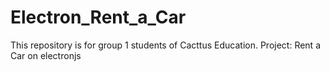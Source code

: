 # Electron_Rent_a_Car
This repository is for group 1 students of Cacttus Education. Project: Rent a Car on electronjs
